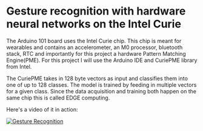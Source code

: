 # Gesture recognition with hardware neural networks on the Intel Curie

The Arduino 101 board uses the Intel Curie chip. This chip is meant for wearables and contains an accelerometer, an M0 processor, bluetooth stack, RTC and importantly for this project a hardware Pattern Matching Engine(PME). For this project I will use the Arduino IDE and CuriePME library from Intel.

The CuriePME takes in 128 byte vectors as input and classifies them into one of up to 128 classes. The model is trained by feeding in multiple vectors for a given class. Since the data acquisition and training both happen on the same chip this is called EDGE computing.

Here's a video of it in action:

[![Gesture Recognition](https://i.imgur.com/YFwuPzO.jpg)](https://vimeo.com/301956590)
